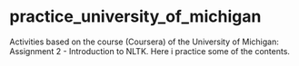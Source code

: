 # practice_university_of_michigan

Activities based on the course (Coursera) of the University of Michigan: Assignment 2 - Introduction to NLTK. Here i practice some of the contents.
